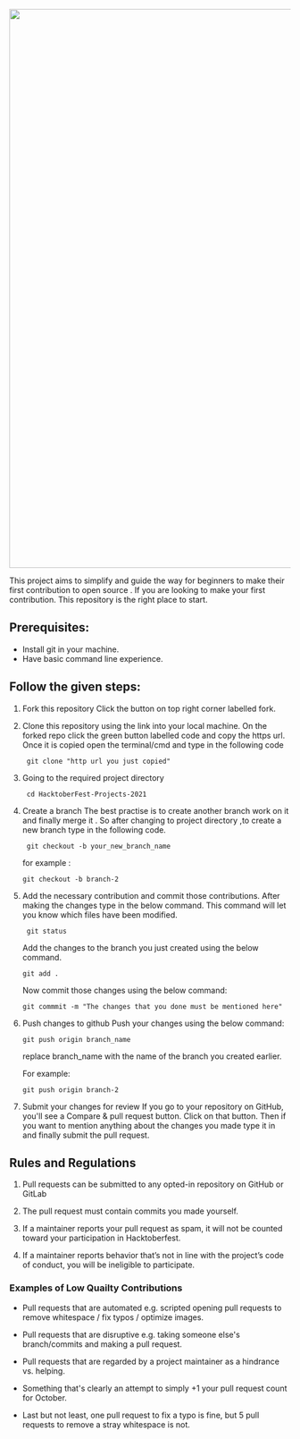 <a><img src="HACKTOBER.png" width="1000px"></a>


This project aims to simplify and guide the way for beginners to make their first contribution to open source . 
If you are looking to make your first contribution. This repository is the right place to start.

## Prerequisites:
* Install git in your machine.
* Have basic command line experience.

## Follow the given steps:

1. Fork this repository 
   Click the button on top right corner labelled fork.

2. Clone this repository using the link into your local machine.
   On the forked repo click the green button labelled code and copy the https url.
   Once it is copied open the terminal/cmd and type in the following code
   ```
    git clone "http url you just copied"
    ```
    
3. Going to the required project directory

   ```
    cd HacktoberFest-Projects-2021
    ```

4. Create a branch
   The best practise is to create another branch work on it and finally merge it .
   So after changing to project directory ,to create a new branch type in the following code.
   ```
    git checkout -b your_new_branch_name
    ```
    for example : 
    ```
    git checkout -b branch-2
    ``` 

5. Add the necessary contribution and commit those contributions.
    After making the changes type in the below command. This command will let you know which files have been modified.
   ```
    git status 
    ```
    Add the changes to the branch you just created using the below command.
     ```
    git add .
    ``` 
    Now commit those changes using the below command:
    
     ```
    git commmit -m "The changes that you done must be mentioned here"
    ```
<!--  
6. Merge the branch into the main branch -->

6. Push changes to github
   Push your changes using the below command:

    ```
    git push origin branch_name
    ```
    replace branch_name with the name of the branch you created earlier.
    
    For example:
    
    ```
    git push origin branch-2
    ```
7. Submit your changes for review
    If you go to your repository on GitHub, you'll see a Compare & pull request button. Click on that button.
    Then if you want to mention anything about the changes you made type it in and finally submit the pull request.

## Rules and Regulations

1. Pull requests can be submitted to any opted-in repository on GitHub or GitLab

2. The pull request must contain commits you made yourself.

3. If a maintainer reports your pull request as spam, it will not be counted toward your participation in Hacktoberfest.

4. If a maintainer reports behavior that’s not in line with the project’s code of conduct, you will be ineligible to participate.


### Examples of Low Quailty Contributions

+ Pull requests that are automated e.g. scripted opening pull requests to remove whitespace / fix typos / optimize images.

+ Pull requests that are disruptive e.g. taking someone else's branch/commits and making a pull request.

+ Pull requests that are regarded by a project maintainer as a hindrance vs. helping.

+ Something that's clearly an attempt to simply +1 your pull request count for October.

+ Last but not least, one pull request to fix a typo is fine, but 5 pull requests to remove a stray whitespace is not.
